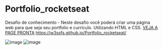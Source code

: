 # Portfolio_rocketseat
Desafio de conhecimento - Neste desafio você poderá criar uma página web para que seja seu portfolio e currículo. Utilizando HTML e CSS.
<a target="_blank" href="https://w3ssfs.github.io/Portfolio_rocketseat/">VEJA A PAGE PRONTA</a>
https://w3ssfs.github.io/Portfolio_rocketseat/

![image](https://user-images.githubusercontent.com/85897421/194782366-d08516ff-827c-4da5-baad-04de7ff48ee3.png)
![image](https://user-images.githubusercontent.com/85897421/194782373-6b382b54-853c-487a-9743-b3baa031b4d7.png)
